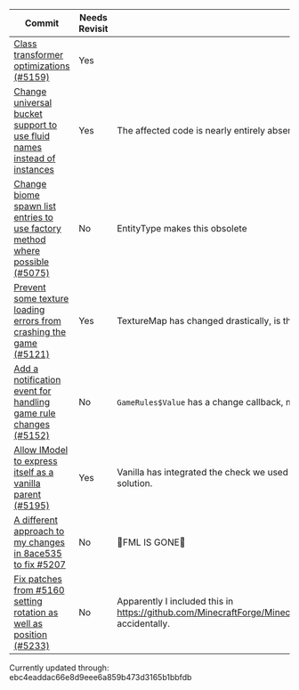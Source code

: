 |Commit|Needs Revisit|Note|
|------|-------------|----|
|[Class transformer optimizations (#5159)](https://github.com/MinecraftForge/MinecraftForge/commit/10036aa764f9678ef2c86cde40ddcaf72d32dc95)| Yes |  |
|[Change universal bucket support to use fluid names instead of instances](https://github.com/MinecraftForge/MinecraftForge/commit/82262e462e5ea8ff3a368ffce7d0edfd301dfeb0)| Yes | The affected code is nearly entirely absent |
|[Change biome spawn list entries to use factory method where possible (#5075)](https://github.com/MinecraftForge/MinecraftForge/commit/214275babadb9288ecea779245442687dd3ae8cd)| No | EntityType makes this obsolete |
|[Prevent some texture loading errors from crashing the game (#5121)](https://github.com/MinecraftForge/MinecraftForge/commit/633746673523e9375a933fa00badcc180018332e)| Yes | TextureMap has changed drastically, is this still needed? |
|[Add a notification event for handling game rule changes (#5152)](https://github.com/MinecraftForge/MinecraftForge/commit/55a7c6d64b61a40a5d7aa8cef4259f2209e2cd5e) | No | `GameRules$Value` has a change callback, mods can just use this |
|[Allow IModel to express itself as a vanilla parent (#5195)](https://github.com/MinecraftForge/MinecraftForge/commit/f9c2f715fd63bed9d4bd78b332ed348ad7383a30) | Yes | Vanilla has integrated the check we used to do (see ModelBlock#resolveParent) so this will need a new solution. |
|[A different approach to my changes in 8ace535 to fix #5207](https://github.com/MinecraftForge/MinecraftForge/commit/10dbbf9c1915b7f5b2fc879a630b199aedbd192a) | No | 🦀FML IS GONE🦀 |
|[Fix patches from #5160 setting rotation as well as position (#5233)](https://github.com/MinecraftForge/MinecraftForge/commit/ebc4eaddac66e8d9eee6a859b473d3165b1bbfdb) | No | Apparently I included this in https://github.com/MinecraftForge/MinecraftForge/commit/958bbf6c9a3c55aa2a1543679f95b4b985a31ed3 accidentally.

Currently updated through: ebc4eaddac66e8d9eee6a859b473d3165b1bbfdb